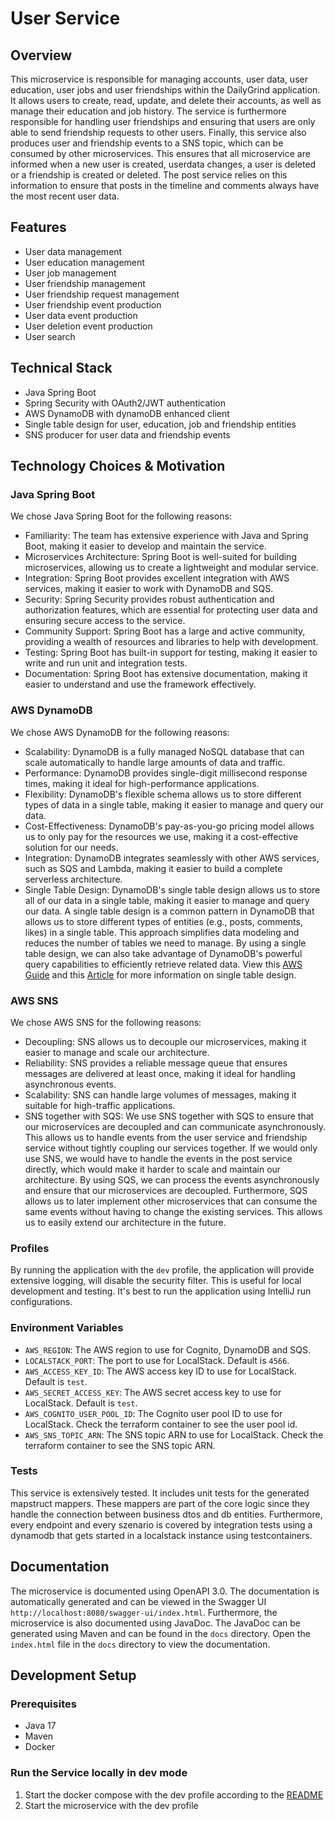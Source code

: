 # User Service

## Overview

This microservice is responsible for managing accounts, user data, user education, user jobs and user friendships within the DailyGrind application. It allows users to create, read, update, and delete their accounts, as well as manage their education and job history. The service is furthermore responsible for handling user friendships and ensuring that users are only able to send friendship requests to other users. Finally, this service also produces user and friendship events to a SNS topic, which can be consumed by other microservices. This ensures that all microservice are informed when a new user is created, userdata changes, a user is deleted or a friendship is created or deleted. The post service relies on this information to ensure that posts in the timeline and comments always have the most recent user data.

## Features

- User data management
- User education management
- User job management
- User friendship management
- User friendship request management
- User friendship event production
- User data event production
- User deletion event production
- User search

## Technical Stack
- Java Spring Boot
- Spring Security with OAuth2/JWT authentication
- AWS DynamoDB with dynamoDB enhanced client
- Single table design for user, education, job and friendship entities
- SNS producer for user data and friendship events

## Technology Choices & Motivation

### Java Spring Boot
We chose Java Spring Boot for the following reasons:
- Familiarity: The team has extensive experience with Java and Spring Boot, making it easier to develop and maintain the service.
- Microservices Architecture: Spring Boot is well-suited for building microservices, allowing us to create a lightweight and modular service.
- Integration: Spring Boot provides excellent integration with AWS services, making it easier to work with DynamoDB and SQS.
- Security: Spring Security provides robust authentication and authorization features, which are essential for protecting user data and ensuring secure access to the service.
- Community Support: Spring Boot has a large and active community, providing a wealth of resources and libraries to help with development.
- Testing: Spring Boot has built-in support for testing, making it easier to write and run unit and integration tests.
- Documentation: Spring Boot has extensive documentation, making it easier to understand and use the framework effectively.

### AWS DynamoDB
We chose AWS DynamoDB for the following reasons:
- Scalability: DynamoDB is a fully managed NoSQL database that can scale automatically to handle large amounts of data and traffic.
- Performance: DynamoDB provides single-digit millisecond response times, making it ideal for high-performance applications.
- Flexibility: DynamoDB's flexible schema allows us to store different types of data in a single table, making it easier to manage and query our data.
- Cost-Effectiveness: DynamoDB's pay-as-you-go pricing model allows us to only pay for the resources we use, making it a cost-effective solution for our needs.
- Integration: DynamoDB integrates seamlessly with other AWS services, such as SQS and Lambda, making it easier to build a complete serverless architecture.
- Single Table Design: DynamoDB's single table design allows us to store all of our data in a single table, making it easier to manage and query our data. A single table design is a common pattern in DynamoDB that allows us to store different types of entities (e.g., posts, comments, likes) in a single table. This approach simplifies data modeling and reduces the number of tables we need to manage. By using a single table design, we can also take advantage of DynamoDB's powerful query capabilities to efficiently retrieve related data. View this [AWS Guide](https://docs.aws.amazon.com/amazondynamodb/latest/developerguide/data-modeling-schema-social-network.html) and this [Article](https://aws.amazon.com/blogs/database/single-table-vs-multi-table-design-in-amazon-dynamodb/) for more information on single table design.

### AWS SNS
We chose AWS SNS for the following reasons:
- Decoupling: SNS allows us to decouple our microservices, making it easier to manage and scale our architecture.
- Reliability: SNS provides a reliable message queue that ensures messages are delivered at least once, making it ideal for handling asynchronous events.
- Scalability: SNS can handle large volumes of messages, making it suitable for high-traffic applications.
- SNS together with SQS: We use SNS together with SQS to ensure that our microservices are decoupled and can communicate asynchronously. This allows us to handle events from the user service and friendship service without tightly coupling our services together. If we would only use SNS, we would have to handle the events in the post service directly, which would make it harder to scale and maintain our architecture. By using SQS, we can process the events asynchronously and ensure that our microservices are decoupled. Furthermore, SQS allows us to later implement other microservices that can consume the same events without having to change the existing services. This allows us to easily extend our architecture in the future.

### Profiles

By running the application with the `dev` profile, the application will provide extensive logging, will disable the security filter. This is useful for local development and testing. It's best to run the application using IntelliJ run configurations.

### Environment Variables
- `AWS_REGION`: The AWS region to use for Cognito, DynamoDB and SQS.
- `LOCALSTACK_PORT`: The port to use for LocalStack. Default is `4566`.
- `AWS_ACCESS_KEY_ID`: The AWS access key ID to use for LocalStack. Default is `test`.
- `AWS_SECRET_ACCESS_KEY`: The AWS secret access key to use for LocalStack. Default is `test`.
- `AWS_COGNITO_USER_POOL_ID`: The Cognito user pool ID to use for LocalStack. Check the terraform container to see the user pool id.
- `AWS_SNS_TOPIC_ARN`: The SNS topic ARN to use for LocalStack. Check the terraform container to see the SNS topic ARN.

### Tests
This service is extensively tested. It includes unit tests for the generated mapstruct mappers. These mappers are part of the core logic since they handle the connection between business dtos and db entities. Furthermore, every endpoint and every szenario is covered by integration tests using a dynamodb that gets started in a localstack instance using testcontainers.

## Documentation

The microservice is documented using OpenAPI 3.0. The documentation is automatically generated and can be viewed in the Swagger UI `http://localhost:8080/swagger-ui/index.html`. Furthermore, the microservice is also documented using JavaDoc. The JavaDoc can be generated using Maven and can be found in the `docs` directory. Open the `index.html` file in the `docs` directory to view the documentation.

## Development Setup

### Prerequisites
- Java 17
- Maven
- Docker

### Run the Service locally in dev mode
1. Start the docker compose with the dev profile according to the [README](../../terraform/README.md)
2. Start the microservice with the dev profile
